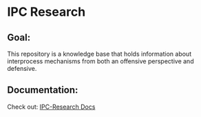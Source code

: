 # IPC Research

## Goal: 
This repository is a knowledge base that holds information about interprocess mechanisms from both an offensive perspective and defensive.

## Documentation: 
Check out: [IPC-Research Docs](https://ipc-research.readthedocs.io/en/latest/index.html) 

